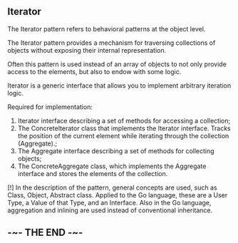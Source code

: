 ## Iterator

The Iterator pattern refers to behavioral patterns at the object level.

The Iterator pattern provides a mechanism for traversing collections of objects without exposing their internal representation.

Often this pattern is used instead of an array of objects to not only provide access to the elements, but also to endow with some logic.

Iterator is a generic interface that allows you to implement arbitrary iteration logic.

Required for implementation:

1. Iterator interface describing a set of methods for accessing a collection;
2. The ConcreteIterator class that implements the Iterator interface. Tracks the position of the current element while iterating through the collection (Aggregate).;
3. The Aggregate interface describing a set of methods for collecting objects;
4. The ConcreteAggregate class, which implements the Aggregate interface and stores the elements of the collection.

[!] In the description of the pattern, general concepts are used, such as Class, Object, Abstract class. Applied to the Go language, these are a User Type, a Value of that Type, and an Interface. Also in the Go language, aggregation and inlining are used instead of conventional inheritance.

## -~- THE END -~-
